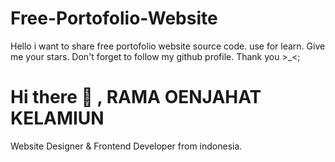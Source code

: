 # Free-Portofolio-Website
Hello i want to share free portofolio website source code. use for learn. Give me your stars. Don't forget to follow my github profile. Thank you >_<;

# Hi there 👋 , RAMA OENJAHAT KELAMIUN
Website Designer & Frontend Developer from indonesia.

